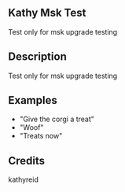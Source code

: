 ## Kathy Msk Test
Test only for msk upgrade testing

## Description
Test only for msk upgrade testing

## Examples
 - "Give the corgi a treat"
 - "Woof"
 - "Treats now"


## Credits
kathyreid


